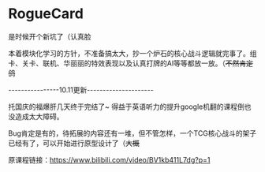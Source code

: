 # RogueCard

是时候开个新坑了（认真脸

本着模块化学习的方针，不准备搞太大，抄一个炉石的核心战斗逻辑就完事了。组卡、关卡、联机、华丽丽的特效表现以及认真打牌的AI等等都放一放。（~~不然肯定鸽~~

----------------10.11更新---------------------

托国庆的福爆肝几天终于完结了~ 得益于英语听力的提升google机翻的课程倒也没造成太大障碍。

Bug肯定是有的，待拓展的内容还有一堆，但不管怎样，一个TCG核心战斗的架子已经有了，可以开始进行原型设计了（~~大概~~

原课程链接：https://www.bilibili.com/video/BV1kb411L7dg?p=1
